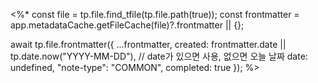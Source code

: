 <%*
  const file = tp.file.find_tfile(tp.file.path(true));
  const frontmatter = app.metadataCache.getFileCache(file)?.frontmatter || {};
  
  await tp.file.frontmatter({
    ...frontmatter,
    created: frontmatter.date || tp.date.now("YYYY-MM-DD"),  // date가 있으면 사용, 없으면 오늘 날짜
    date: undefined,
    "note-type": "COMMON",
    completed: true
  });
%>
